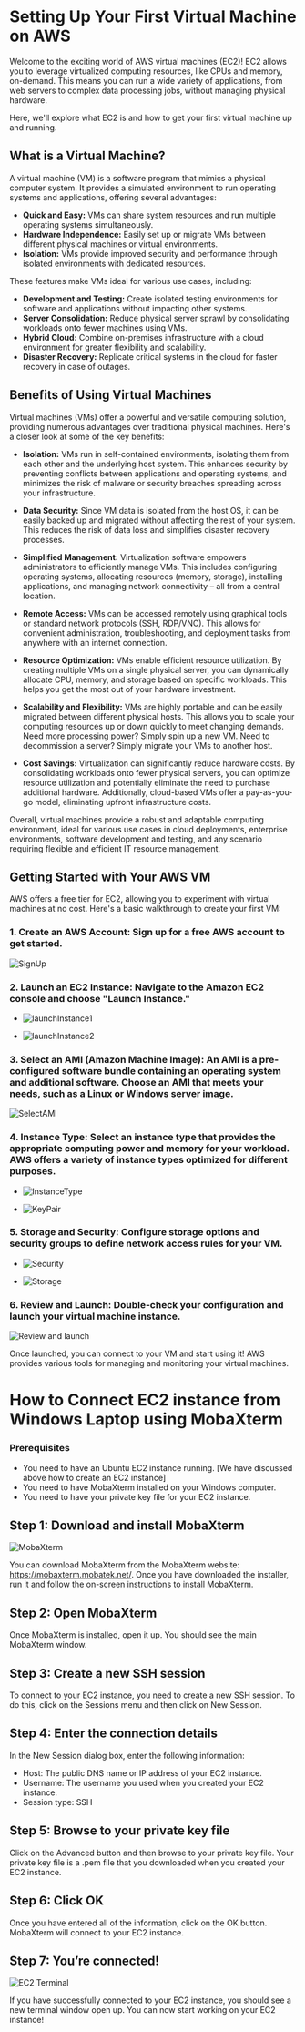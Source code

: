 # Setting Up Your First Virtual Machine on AWS

Welcome to the exciting world of AWS virtual machines (EC2)! EC2 allows you to leverage virtualized computing resources, like CPUs and memory, on-demand. This means you can run a wide variety of applications, from web servers to complex data processing jobs, without managing physical hardware. 

Here, we'll explore what EC2 is and how to get your first virtual machine up and running.

## What is a Virtual Machine?

A virtual machine (VM) is a software program that mimics a physical computer system. It provides a simulated environment to run operating systems and applications, offering several advantages:

* **Quick and Easy:** VMs can share system resources and run multiple operating systems simultaneously.
* **Hardware Independence:** Easily set up or migrate VMs between different physical machines or virtual environments.
* **Isolation:** VMs provide improved security and performance through isolated environments with dedicated resources.

These features make VMs ideal for various use cases, including:

* **Development and Testing:** Create isolated testing environments for software and applications without impacting other systems.
* **Server Consolidation:** Reduce physical server sprawl by consolidating workloads onto fewer machines using VMs.
* **Hybrid Cloud:** Combine on-premises infrastructure with a cloud environment for greater flexibility and scalability.
* **Disaster Recovery:** Replicate critical systems in the cloud for faster recovery in case of outages.

## Benefits of Using Virtual Machines

Virtual machines (VMs) offer a powerful and versatile computing solution, providing numerous advantages over traditional physical machines. Here's a closer look at some of the key benefits:

* **Isolation:** VMs run in self-contained environments, isolating them from each other and the underlying host system. This enhances security by preventing conflicts between applications and operating systems, and minimizes the risk of malware or security breaches spreading across your infrastructure.

* **Data Security:**  Since VM data is isolated from the host OS, it can be easily backed up and migrated without affecting the rest of your system. This reduces the risk of data loss and simplifies disaster recovery processes.

* **Simplified Management:**  Virtualization software empowers administrators to efficiently manage VMs. This includes configuring operating systems, allocating resources (memory, storage), installing applications, and managing network connectivity – all from a central location.

* **Remote Access:**  VMs can be accessed remotely using graphical tools or standard network protocols (SSH, RDP/VNC). This allows for convenient administration, troubleshooting, and deployment tasks from anywhere with an internet connection. 

* **Resource Optimization:**  VMs enable efficient resource utilization. By creating multiple VMs on a single physical server, you can dynamically allocate CPU, memory, and storage based on specific workloads. This helps you get the most out of your hardware investment.

* **Scalability and Flexibility:** VMs are highly portable and can be easily migrated between different physical hosts. This allows you to scale your computing resources up or down quickly to meet changing demands. Need more processing power? Simply spin up a new VM. Need to decommission a server? Simply migrate your VMs to another host.

* **Cost Savings:**  Virtualization can significantly reduce hardware costs. By consolidating workloads onto fewer physical servers, you can optimize resource utilization and potentially eliminate the need to purchase additional hardware. Additionally, cloud-based VMs offer a pay-as-you-go model, eliminating upfront infrastructure costs.

Overall, virtual machines provide a robust and adaptable computing environment, ideal for various use cases in cloud deployments, enterprise environments, software development and testing, and any scenario requiring flexible and efficient IT resource management.


## Getting Started with Your AWS VM

AWS offers a free tier for EC2, allowing you to experiment with virtual machines at no cost. Here's a basic walkthrough to create your first VM:

### 1. **Create an AWS Account:** Sign up for a free AWS account to get started.

![SignUp](./Assets/aws1.png)

### 2. **Launch an EC2 Instance:**  Navigate to the Amazon EC2 console and choose "Launch Instance."

- ![launchInstance1](./Assets/aws2_launch_instance.png)

- ![launchInstance2](./Assets/aws2_launch_instance2.png)

### 3. **Select an AMI (Amazon Machine Image):** An AMI is a pre-configured software bundle containing an operating system and additional software. Choose an AMI that meets your needs, such as a Linux or Windows server image.

![SelectAMI](./Assets/aws3_AMI.jpg)

### 4. **Instance Type:** Select an instance type that provides the appropriate computing power and memory for your workload. AWS offers a variety of instance types optimized for different purposes.

- ![InstanceType](./Assets/aws4_Instance_type.png)

- ![KeyPair](./Assets/aws4_key_pair.png)

### 5. **Storage and Security:** Configure storage options and security groups to define network access rules for your VM.

- ![Security](./Assets/aws5_security.jpg)

- ![Storage](./Assets/aws5_storage.jpg)

### 6. **Review and Launch:** Double-check your configuration and launch your virtual machine instance.

![Review and launch](./Assets/aws6_review_and_launch.png)

Once launched, you can connect to your VM and start using it! AWS provides various tools for managing and monitoring your virtual machines.


# How to Connect EC2 instance from Windows Laptop using MobaXterm

### Prerequisites
- You need to have an Ubuntu EC2 instance running. [We have discussed above how to create an EC2 instance]
- You need to have MobaXterm installed on your Windows computer.
- You need to have your private key file for your EC2 instance.

## Step 1: Download and install MobaXterm

![MobaXterm](./Assets/mobaxterm_png.jpg)

You can download MobaXterm from the MobaXterm website: https://mobaxterm.mobatek.net/. Once you have downloaded the installer, run it and follow the on-screen instructions to install MobaXterm.

## Step 2: Open MobaXterm

Once MobaXterm is installed, open it up. You should see the main MobaXterm window.

## Step 3: Create a new SSH session

To connect to your EC2 instance, you need to create a new SSH session. To do this, click on the Sessions menu and then click on New Session.

## Step 4: Enter the connection details

In the New Session dialog box, enter the following information:
- Host: The public DNS name or IP address of your EC2 instance.
- Username: The username you used when you created your EC2 instance.
- Session type: SSH

## Step 5: Browse to your private key file

Click on the Advanced button and then browse to your private key file. Your private key file is a .pem file that you downloaded when you created your EC2 instance.

## Step 6: Click OK

Once you have entered all of the information, click on the OK button. MobaXterm will connect to your EC2 instance.

## Step 7: You’re connected!

![EC2 Terminal](./Assets/EC2_mobaxterm.jpg)

If you have successfully connected to your EC2 instance, you should see a new terminal window open up. You can now start working on your EC2 instance!